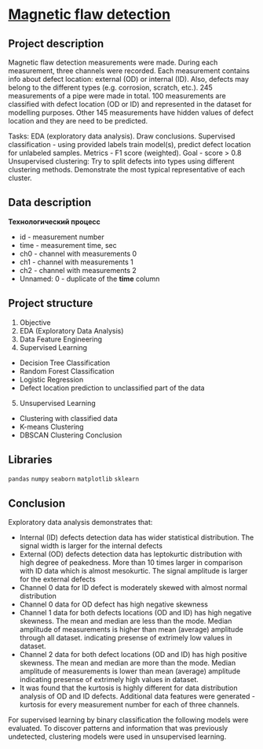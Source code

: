 
# [Magnetic flaw detection](https://github.com/borisenko-ru/ds_projects/blob/main/01_Magnetic_Flaw_Detection/task.ipynb)

## Project description

Magnetic flaw detection measurements were made. During each measurement, three channels were recorded. Each measurement contains info about defect location: external (OD) or internal (ID). Also, defects may belong to the different types (e.g. corrosion, scratch, etc.).
245 measurements of a pipe were made in total. 100 measurements are classified with defect location (OD or ID) and represented in the dataset for modelling purposes. Other 145 measurements have hidden values of defect location and they are need to be predicted.

Tasks:
EDA (exploratory data analysis). Draw conclusions.
Supervised classification - using provided labels train model(s), predict defect location for unlabeled samples. Metrics - F1 score (weighted). Goal - score > 0.8
Unsupervised clustering: Try to split defects into types using different clustering methods. Demonstrate the most typical representative of each cluster.


## Data description

**Технологический процесс**

- id - measurement number
- time - measurement time, sec
- ch0 - channel with measurements 0
- ch1 - channel with measurements 1
- ch2 - channel with measurements 2
- Unnamed: 0 - duplicate of the **time** column

## Project structure

1. Objective
2. EDA (Exploratory Data Analysis)
3. Data Feature Engineering
4. Supervised Learning
- Decision Tree Classification
- Random Forest Classification
- Logistic Regression
- Defect location prediction to unclassified part of the data
5. Unsupervised Learning
- Clustering with classified data
- K-means Clustering
- DBSCAN Clustering
Conclusion

## Libraries
`pandas` `numpy` `seaborn` `matplotlib` `sklearn`

## Conclusion

Exploratory data analysis demonstrates that:
- Internal (ID) defects detection data has wider statistical distribution. The signal width is larger for the internal defects
- External (OD) defects detection data has leptokurtic distribution with high degree of peakedness. More than 10 times larger in comparison with ID data which is almost mesokurtic. The signal amplitude is larger for the external defects
- Channel 0 data for ID defect is moderately skewed with almost normal distribution
- Channel 0 data for OD defect has high negative skewness
- Channel 1 data for both defects locations (OD and ID) has high negative skewness. The mean and median are less than the mode. Median amplitude of measurements is higher than mean (average) amplitude through all dataset. indicating presense of extrimely low values in dataset.
- Channel 2 data for both defect locations (OD and ID) has high positive skewness. The mean and median are more than the mode. Median amplitude of measurements is lower than mean (average) amplitude indicating presense of extrimely high values in dataset.
- It was found that the kurtosis is highly different for data distribution analysis of OD and ID defects. Additional data features were generated - kurtosis for every measurement number for each of three channels.

For supervised learning by binary classification the following models were evaluated. To discover patterns and information that was previously undetected, clustering models were used in unsupervised learning.
